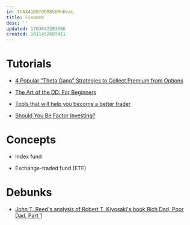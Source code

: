 ```yaml
---
id: thAX41R0fOO8BSUHhDvaU
title: Finance
desc: ''
updated: 1703042283006
created: 1611452687411
---
```


# Tutorials

- [4 Popular “Theta Gang” Strategies to Collect Premium from Options](https://einvestingforbeginners.com/theta-gang-strategies/)

- [The Art of the DD: For Beginners](https://www.reddit.com/r/wallstreetbets/comments/6j6gri/the_art_of_the_dd_for_beginners/)

- [Tools that will help you become a better trader](https://www.reddit.com/r/wallstreetbets/comments/6gzhpn/tools_that_will_help_you_become_a_better_trader/)

- [Should You Be Factor Investing?](https://www.youtube.com/watch?v=ViTnIebSzj4)

# Concepts

- Index fund

- Exchange-traded fund (ETF)

# Debunks

- [John T. Reed's analysis of Robert T. Kiyosaki's book Rich Dad, Poor Dad, Part 1](https://johntreed.com/blogs/john-t-reed-s-real-estate-investment-blog/61651011-john-t-reeds-analysis-of-robert-t-kiyosakis-book-rich-dad-poor-dad-part-1)
